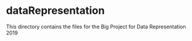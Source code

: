 # dataRepresentation
This directory contains the files for the Big Project for Data Representation 2019

